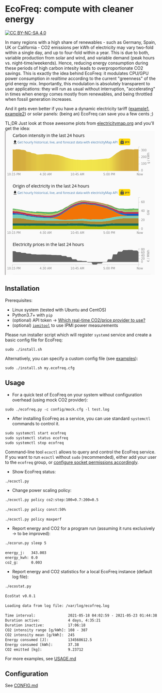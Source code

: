 # EcoFreq: compute with cleaner energy

[![CC BY-NC-SA 4.0][cc-by-nc-sa-shield]][cc-by-nc-sa]

[cc-by-nc-sa]: http://creativecommons.org/licenses/by-nc-sa/4.0/
[cc-by-nc-sa-shield]: https://img.shields.io/badge/License-CC%20BY--NC--SA%204.0-blue.svg

In many regions with a high share of renewables - such as Germany, Spain, UK or California - CO2 emissions per kWh of electricity may vary two-fold within a single day, and up to four-fold within a year. This is due to both, variable production from solar and wind, and variable demand (peak hours vs. night-time/weekends). Hence, reducing energy consumption during these periods of high carbon intesity leads to overproportionate CO2 savings. This is exactly the idea behind EcoFreq: it modulates CPU/GPU power consumption *in realtime* according to the current "greenness" of the grid energy mix. Importantly, this modulation is absolutely transparent to user applications: they will run as usual without interruption, "accelerating" in times when energy comes mostly from renewables, and being throttled when fossil generation increases. 

And it gets even better if you have a dynamic electricity tariff ([example1](https://octopus.energy/smart/agile/), [example2](https://tibber.com/en)) or solar panels: (being an) EcoFreq can save you a few cents ;)

TL;DR Just look at those awesome plots from [electricitymap.org](https://www.electricitymap.org) and you'll get the idea: 
![](https://github.com/amkozlov/eco-freq/blob/main/img/emap_all.png?raw=true)

## Installation

Prerequisites:
 - Linux system (tested with Ubuntu and CentOS)
 - Python3.7+ with `pip`
 - (optional) API token -> [Which real-time CO2/price provider to use?](https://github.com/amkozlov/eco-freq/blob/main/config/README.md/) 
 - (optional) [`ipmitool`](https://github.com/ipmitool/ipmitool) to use IPMI power measurements


Please run installer script which will register `systemd` service and create a basic config file for EcoFreq:

```
sudo ./install.sh
```

Alternatively, you can specify a custom config file (see [examples](https://github.com/amkozlov/eco-freq/blob/main/config)):

```
sudo ./install.sh my.ecofreq.cfg
```


## Usage

* For a quick test of EcoFreq on your system without configuration overhead (using mock CO2 provider): 

```
sudo ./ecofreq.py -c config/mock.cfg -l test.log
```

* After installing EcoFreq as a service, you can use standard `systemctl` commands to control it.  

```
sudo systemctl start ecofreq
sudo systemctl status ecofreq
sudo systemctl stop ecofreq

```

Command-line tool `ecoctl` allows to query and control the EcoFreq service. 
If you want to run `ecoctl` without `sudo` (recommended), either add your user to the `ecofreq` group,
or [configure socket permissions accordingly](https://github.com/amkozlov/eco-freq/blob/main/doc/CONFIG.md#Server). 

* Show EcoFreq status:

```
./ecoctl.py
```

* Change power scaling policy:

```
./ecoctl.py policy co2:step:100=0.7:200=0.5

./ecoctl.py policy const:50%

./ecoctl.py policy maxperf
```

* Report energy and CO2 for a program run (assuming it runs exclusively -> to be improved): 

```
./ecorun.py sleep 5

energy_j:   343.003
energy_kwh: 0.0
co2_g:      0.003
```

* Report energy and CO2 statistics for a local EcoFreq instance (default log file):

```
./ecostat.py

EcoStat v0.0.1

Loading data from log file: /var/log/ecofreq.log

Time interval:               2021-05-18 04:02:59 - 2021-05-23 01:44:38
Duration active:             4 days, 4:35:21
Duration inactive:           17:06:18
CO2 intensity range [g/kWh]: 108 - 387
CO2 intensity mean [g/kWh]:  245
Energy consumed [J]:         134568612.5
Energy consumed [kWh]:       37.38
CO2 emitted [kg]:            9.23712
```

For more examples, see [USAGE.md](https://github.com/amkozlov/eco-freq/blob/main/doc/USAGE.md/)

## Configuration

See [CONFIG.md](https://github.com/amkozlov/eco-freq/blob/main/doc/CONFIG.md/)
